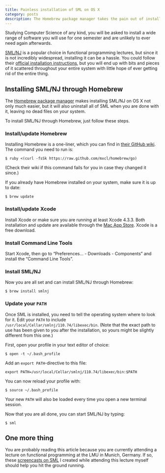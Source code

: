 ```yaml
---
title: Painless installation of SML on OS X
category: posts
description: The Homebrew package manager takes the pain out of installing SML/NJ on your system. Follow these steps for a hassle- and clutter-free installation.
---
```

Studying Computer Science of any kind, you will be asked to install a wide range of software you will use for one semester and are unlikely to ever need again afterwards.

[SML/NJ](http://smlnj.org/ 'Standard ML of New Jersey') is a popular choice in functional programming lectures, but since it is not incredibly widespread, installing it can be a hassle. You could follow their [official installation instructions](http://smlnj.org/install/index.html 'Installation instructions for SML/NJ'), but you will end up with bits and pieces of it scattered throughout your entire system with little hope of ever getting rid of the entire thing.

## Installing SML/NJ through Homebrew

The [Homebrew package manager](http://brew.sh/ 'Homebrew package manager for OS X') makes installing SML/NJ on OS X not only much easier, but it will also uninstall all of SML when you are done with it, leaving no dead files on your system.

To install SML/NJ through Homebrew, just follow these steps.

### Install/update Homebrew

Installing Homebrew is a one-liner, which you can find in [their GitHub wiki](https://github.com/mxcl/homebrew/wiki/installation 'Installation instructions on the Homebrew GitHub-wiki'). The command you need to run is:

```
$ ruby <(curl -fsSk https://raw.github.com/mxcl/homebrew/go)
```

(Check their wiki if this command fails for you in case they changed it since.)

If you already have Homebrew installed on your system, make sure it is up to
date:

```
$ brew update
```

### Install/update Xcode

Install Xcode or make sure you are running at least Xcode 4.3.3. Both installation and update are available through the [Mac App Store](http://itunes.apple.com/us/app/xcode/id497799835 'Xcode on the Mac App Store'). Xcode is a free download.

### Install Command Line Tools

Start Xcode, then go to “Preferences&hellip; - Downloads - Components” and install the “Command Line Tools”.

### Install SML/NJ

Now you are all set and can install SML/NJ through Homebrew:

```
$ brew install smlnj
```

### Update your `PATH`

Once SML is installed, you need to tell the operating system where to look for it. Edit your `PATH` to include `/usr/local/Cellar/smlnj/110.74/libexec/bin`. (Note that the exact path to use has been given to you after the installation, so yours might be slightly different from this one.)

First, open your profile in your text editor of choice:

```
$ open -t ~/.bash_profile
```

Add an `export PATH`-directive to this file:

```
export PATH=/usr/local/Cellar/smlnj/110.74/libexec/bin:$PATH
```

You can now reload your profile with:

```
$ source ~/.bash_profile
```

Your new `PATH` will also be loaded every time you open a new terminal session.

Now that you are all done, you can start SML/NJ by typing:

```
$ sml
```

## One more thing

You are probably reading this article because you are currently attending a lecture on functional programming at the LMU in Munich, Germany. If so, these [screencasts on SML](#!/posts/screencasts-on-standard-ml-in-german 'Screencasts on Standard ML in German') I created while attending this lecture myself should help you hit the ground running.